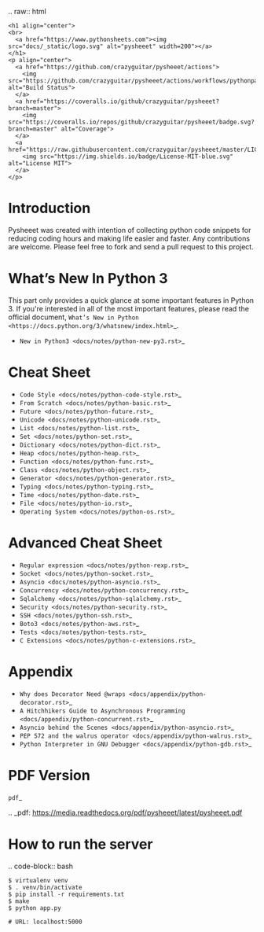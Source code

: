 
.. raw:: html

    <h1 align="center">
    <br>
      <a href="https://www.pythonsheets.com"><img src="docs/_static/logo.svg" alt="pysheeet" width=200"></a>
    </h1>
    <p align="center">
      <a href="https://github.com/crazyguitar/pysheeet/actions">
        <img src="https://github.com/crazyguitar/pysheeet/actions/workflows/pythonpackage.yml/badge.svg" alt="Build Status">
      </a>
      <a href="https://coveralls.io/github/crazyguitar/pysheeet?branch=master">
        <img src="https://coveralls.io/repos/github/crazyguitar/pysheeet/badge.svg?branch=master" alt="Coverage">
      </a>
      <a href="https://raw.githubusercontent.com/crazyguitar/pysheeet/master/LICENSE">
        <img src="https://img.shields.io/badge/License-MIT-blue.svg" alt="License MIT">
      </a>
    </p>

Introduction
=============

Pysheeet was created with intention of collecting python code snippets for
reducing coding hours and making life easier and faster. Any contributions are welcome.
Please feel free to fork and send a pull request to this project.


What’s New In Python 3
======================

This part only provides a quick glance at some important features in Python 3.
If you're interested in all of the most important features, please read the
official document, `What’s New in Python <https://docs.python.org/3/whatsnew/index.html>`_.

- `New in Python3 <docs/notes/python-new-py3.rst>`_


Cheat Sheet
===========

- `Code Style <docs/notes/python-code-style.rst>`_
- `From Scratch <docs/notes/python-basic.rst>`_
- `Future <docs/notes/python-future.rst>`_
- `Unicode <docs/notes/python-unicode.rst>`_
- `List <docs/notes/python-list.rst>`_
- `Set <docs/notes/python-set.rst>`_
- `Dictionary <docs/notes/python-dict.rst>`_
- `Heap <docs/notes/python-heap.rst>`_
- `Function <docs/notes/python-func.rst>`_
- `Class <docs/notes/python-object.rst>`_
- `Generator <docs/notes/python-generator.rst>`_
- `Typing <docs/notes/python-typing.rst>`_
- `Time <docs/notes/python-date.rst>`_
- `File <docs/notes/python-io.rst>`_
- `Operating System <docs/notes/python-os.rst>`_


Advanced Cheat Sheet
====================

- `Regular expression <docs/notes/python-rexp.rst>`_
- `Socket <docs/notes/python-socket.rst>`_
- `Asyncio <docs/notes/python-asyncio.rst>`_
- `Concurrency <docs/notes/python-concurrency.rst>`_
- `Sqlalchemy <docs/notes/python-sqlalchemy.rst>`_
- `Security <docs/notes/python-security.rst>`_
- `SSH <docs/notes/python-ssh.rst>`_
- `Boto3 <docs/notes/python-aws.rst>`_
- `Tests <docs/notes/python-tests.rst>`_
- `C Extensions <docs/notes/python-c-extensions.rst>`_


Appendix
=========

- `Why does Decorator Need @wraps <docs/appendix/python-decorator.rst>`_
- `A Hitchhikers Guide to Asynchronous Programming <docs/appendix/python-concurrent.rst>`_
- `Asyncio behind the Scenes <docs/appendix/python-asyncio.rst>`_
- `PEP 572 and the walrus operator <docs/appendix/python-walrus.rst>`_
- `Python Interpreter in GNU Debugger <docs/appendix/python-gdb.rst>`_

PDF Version
============

`pdf`_

.. _pdf: https://media.readthedocs.org/pdf/pysheeet/latest/pysheeet.pdf

How to run the server
=======================

.. code-block:: bash

    $ virtualenv venv
    $ . venv/bin/activate
    $ pip install -r requirements.txt
    $ make
    $ python app.py

    # URL: localhost:5000
